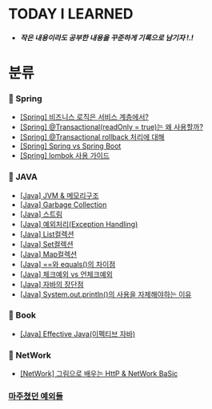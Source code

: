 # TODAY I LEARNED

* ##### 작은 내용이라도 공부한 내용을 꾸준하게 기록으로 남기자 !.! 

# 분류

### 📌 Spring
* [[Spring] 비즈니스 로직은 서비스 계층에서?](https://github.com/Mins00oo/TIL/blob/main/Spring/%EB%8F%84%EB%A9%94%EC%9D%B8%EC%97%90%EC%84%9C%20%EB%B9%84%EC%A6%88%EB%8B%88%EC%8A%A4%20%EB%A1%9C%EC%A7%81%EC%B2%98%EB%A6%AC.md)
* [[Spring] @Transactional(readOnly = true)는 왜 사용할까?](https://github.com/Mins00oo/TIL/blob/main/Spring/%40Transactional(readOnly%20%3D%20true).md)
* [[Spring] @Transactional rollback 처리에 대해](https://github.com/Mins00oo/TIL/blob/main/Spring/%40Transactional%20roll%20back%EC%B2%98%EB%A6%AC%EC%97%90%20%EB%8C%80%ED%95%B4.md)
* [[Spring] Spring vs Spring Boot](https://github.com/Mins00oo/TIL/blob/main/Spring/Spring%20vs%20Spring%20Boot.md)
* [[Spring] lombok 사용 가이드](https://github.com/Mins00oo/TIL/blob/main/Spring/Lombok%20%EA%B0%80%EC%9D%B4%EB%93%9C.md)


### 📌 JAVA
* [[Java] JVM & 메모리구조](https://github.com/Mins00oo/TIL/blob/main/Java/JVM%20%26%20%EB%A9%94%EB%AA%A8%EB%A6%AC%20%EA%B5%AC%EC%A1%B0.md)
* [[Java] Garbage Collection](https://github.com/Mins00oo/TIL/blob/main/Java/Garbage%20Collection.md)
* [[Java] 스트림](https://github.com/Mins00oo/TIL/blob/main/Java/%EC%8A%A4%ED%8A%B8%EB%A6%BC.md)
* [[Java] 예외처리(Exception Handling)](https://github.com/Mins00oo/TIL/blob/main/Java/%EC%98%88%EC%99%B8%EC%B2%98%EB%A6%AC(exception%20handling).md)
* [[Java] List컬렉션](https://github.com/Mins00oo/TIL/blob/main/Java/List%EC%BB%AC%EB%A0%89%EC%85%98.md)
* [[Java] Set컬렉션](https://github.com/Mins00oo/TIL/blob/main/Java/Set%EC%BB%AC%EB%A0%89%EC%85%98.md)
* [[Java] Map컬렉션](https://github.com/Mins00oo/TIL/blob/main/Java/Map%EC%BB%AC%EB%A0%89%EC%85%98.md)
* [[Java] ==와 equals()의 차이점](https://github.com/Mins00oo/TIL/blob/main/Java/%5BJava%5D%20%3D%3D%EC%99%80%20equals()%EC%9D%98%20%EC%B0%A8%EC%9D%B4%EC%A0%90.md)
* [[Java] 체크예외 vs 언체크예외](https://github.com/Mins00oo/TIL/blob/main/Java/%EC%B2%B4%ED%81%AC%20%EC%98%88%EC%99%B8%20vs%20%EC%96%B8%EC%B2%B4%ED%81%AC%20%EC%98%88%EC%99%B8.md)
* [[Java] 자바의 장단점](https://github.com/Mins00oo/TIL/blob/main/Java/%EC%9E%90%EB%B0%94%EC%9D%98%20%EC%9E%A5%EB%8B%A8%EC%A0%90.md)
* [[Java] System.out.println()의 사용을 자제해야하는 이유](https://github.com/Mins00oo/TIL/blob/main/Java/%EC%9E%90%EB%B0%94%20System.out.println().md)


### 📌 Book
* [[Java] Effective Java(이펙티브 자바)](https://github.com/Mins00oo/TIL/blob/main/Java/%EC%9D%B4%ED%8E%99%ED%8B%B0%EB%B8%8C%20%EC%9E%90%EB%B0%94.md)

### 📌 NetWork
* [[NetWork] 그림으로 배우는 HttP & NetWork BaSic](https://github.com/Mins00oo/TIL/blob/main/Network/%EA%B7%B8%EB%A6%BC%EC%9C%BC%EB%A1%9C%20%EB%B0%B0%EC%9A%B0%EB%8A%94%20HTTP%20&%20NetWork%20BaSic.md)



### [마주쳤던 예외들](https://github.com/Mins00oo/TIL/tree/main/exception)
